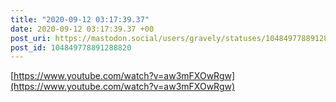 ```yaml
---
title: "2020-09-12 03:17:39.37"
date: 2020-09-12 03:17:39.37 +00
post_uri: https://mastodon.social/users/gravely/statuses/104849778891288820
post_id: 104849778891288820
---
```

[https://www.youtube.com/watch?v=aw3mFXOwRgw](https://www.youtube.com/watch?v=aw3mFXOwRgw)


